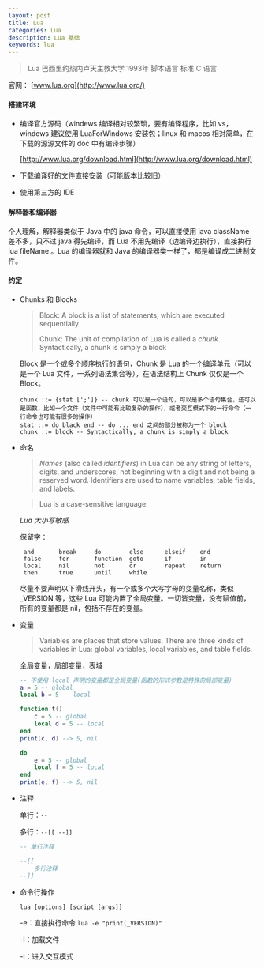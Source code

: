 ```yaml
---
layout: post
title: Lua
categories: Lua
description: Lua 基础
keywords: lua
---
```


> Lua 巴西里约热内卢天主教大学 1993年 脚本语言  标准 C 语言

官网： [www.lua.org](http://www.lua.org/) 

#### 搭建环境

- 编译官方源码（windews 编译相对较繁琐，要有编译程序，比如 vs，windows 建议使用 LuaForWindows 安装包；linux 和 macos 相对简单，在下载的源源文件的 doc 中有编译步骤）

  [http://www.lua.org/download.html](http://www.lua.org/download.html) 

- 下载编译好的文件直接安装（可能版本比较旧）

- 使用第三方的 IDE

#### 解释器和编译器

个人理解，解释器类似于 Java 中的 java 命令，可以直接使用 java className 差不多，只不过 java 得先编译，而 Lua 不用先编译（边编译边执行），直接执行 lua fileName 。Lua 的编译器就和 Java 的编译器类一样了，都是编译成二进制文件。

#### 约定

- Chunks 和 Blocks

  > Block: A block is a list of statements, which are executed sequentially 
  >
  > Chunk: The unit of compilation of Lua is called a *chunk*. Syntactically, a chunk is simply a block 

  Block 是一个或多个顺序执行的语句，Chunk 是 Lua 的一个编译单元（可以是一个 Lua 文件，一系列语法集合等），在语法结构上 Chunk 仅仅是一个 Block。

  ```
  chunk ::= {stat [';']} -- chunk 可以是一个语句，可以是多个语句集合，还可以是函数，比如一个文件（文件中可能有比较复杂的操作），或者交互模式下的一行命令（一行命令也可能有很多的操作）
  stat ::= do black end -- do ... end 之间的部分被称为一个 block
  chunk ::= block -- Syntactically, a chunk is simply a block 
  ```

- 命名

  > *Names* (also called *identifiers*) in Lua can be any string of letters, digits, and underscores, not beginning with a digit and not being a reserved word. Identifiers are used to name variables, table fields, and labels. 

  > Lua is a case-sensitive language.

  *Lua 大小写敏感* 

  保留字：

  ```
   and       break     do        else      elseif    end
   false     for       function  goto      if        in
   local     nil       not       or        repeat    return
   then      true      until     while
  ```
  尽量不要声明以下滑线开头，有一个或多个大写字母的变量名称，类似 _VERSION 等，这些 Lua 可能内置了全局变量。一切皆变量，没有赋值前，所有的变量都是 nil，包括不存在的变量。

- 变量

  > Variables are places that store values. There are three kinds of variables in Lua: global variables, local variables, and table fields.  

  全局变量，局部变量，表域

  ```lua
  -- 不使用 local 声明的变量都是全局变量(函数的形式参数是特殊的局部变量)
  a = 5 -- global
  local b = 5 -- local
  
  function t()
      c = 5 -- global
      local d = 5 -- local
  end
  print(c, d) --> 5, nil
  
  do
      e = 5 -- global
      local f = 5 -- local
  end
  print(e, f) --> 5, nil
  ```

- 注释

  单行：`--`

  多行：`--[[ --]]`

  ```lua
  -- 单行注释
  
  --[[
      多行注释
  --]]
  ```

- 命令行操作

  `lua [options] [script [args]] `

  -e：直接执行命令 `lua -e "print(_VERSION)"` 

  -l：加载文件

  -i：进入交互模式

  